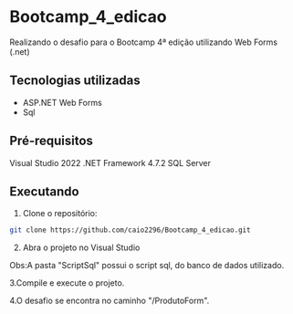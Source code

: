 # Bootcamp_4_edicao
Realizando o desafio para o Bootcamp 4ª edição utilizando Web Forms (.net)

## Tecnologias utilizadas
- ASP.NET Web Forms
- Sql

## Pré-requisitos
Visual Studio 2022
.NET Framework 4.7.2
SQL Server 

## Executando 
1. Clone o repositório:
```bash
git clone https://github.com/caio2296/Bootcamp_4_edicao.git
```

2. Abra o projeto no Visual Studio

Obs:A pasta "ScriptSql" possui o script sql, do banco de dados utilizado.

3.Compile e execute o projeto.

4.O desafio se encontra no caminho "/ProdutoForm".

